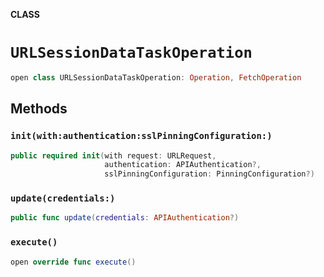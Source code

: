 **CLASS**

# `URLSessionDataTaskOperation`

```swift
open class URLSessionDataTaskOperation: Operation, FetchOperation
```

## Methods
### `init(with:authentication:sslPinningConfiguration:)`

```swift
public required init(with request: URLRequest,
                     authentication: APIAuthentication?,
                     sslPinningConfiguration: PinningConfiguration?)
```

### `update(credentials:)`

```swift
public func update(credentials: APIAuthentication?)
```

### `execute()`

```swift
open override func execute()
```

